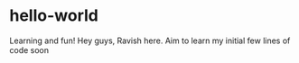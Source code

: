 # hello-world
Learning and fun!
Hey guys, Ravish here. Aim to learn my initial few lines of code soon
